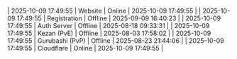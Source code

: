 | 2025-10-09 17:49:55 | Website | Online | 2025-10-09 17:49:55 |
| 2025-10-09 17:49:55 | Registration | Offline | 2025-09-09 16:40:23 |
| 2025-10-09 17:49:55 | Auth Server | Offline | 2025-08-18 09:33:31 |
| 2025-10-09 17:49:55 | Kezan (PvE) | Offline | 2025-08-03 17:58:02 |
| 2025-10-09 17:49:55 | Gurubashi (PvP) | Offline | 2025-08-23 21:44:06 |
| 2025-10-09 17:49:55 | Cloudflare | Online | 2025-10-09 17:49:55 |
